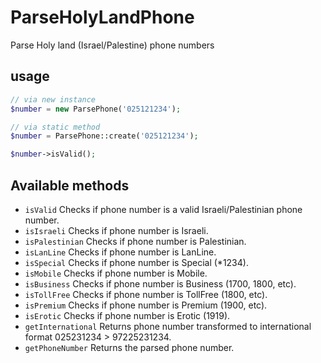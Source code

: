 # ParseHolyLandPhone
Parse Holy land (Israel/Palestine) phone numbers

## usage
```php
// via new instance
$number = new ParsePhone('025121234');

// via static method
$number = ParsePhone::create('025121234');

$number->isValid();
```

## Available methods
* `isValid` Checks if phone number is a valid Israeli/Palestinian phone number.
* `isIsraeli` Checks if phone number is Israeli.
* `isPalestinian` Checks if phone number is Palestinian.
* `isLanLine` Checks if phone number is LanLine.
* `isSpecial` Checks if phone number is Special (*1234).
* `isMobile` Checks if phone number is Mobile.
* `isBusiness` Checks if phone number is Business (1700, 1800, etc).
* `isTollFree` Checks if phone number is TollFree (1800, etc).
* `isPremium` Checks if phone number is Premium (1900, etc).
* `isErotic` Checks if phone number is Erotic (1919).
* `getInternational` Returns phone number transformed to international format 025231234  > 97225231234.
* `getPhoneNumber` Returns the parsed phone number.
